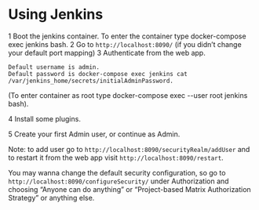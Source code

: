 # Using Jenkins

1 Boot the jenkins container. To enter the container type docker-compose exec jenkins bash.
2 Go to `http://localhost:8090/` (if you didn’t change your default port mapping)
3 Authenticate from the web app.

    Default username is admin.
    Default password is docker-compose exec jenkins cat /var/jenkins_home/secrets/initialAdminPassword.

(To enter container as root type docker-compose exec --user root jenkins bash).

4 Install some plugins.

5 Create your first Admin user, or continue as Admin.

Note: to add user go to `http://localhost:8090/securityRealm/addUser` and to restart it from the web app visit `http://localhost:8090/restart`.

You may wanna change the default security configuration, so go to `http://localhost:8090/configureSecurity/` under Authorization and choosing “Anyone can do anything” or “Project-based Matrix Authorization Strategy” or anything else.

